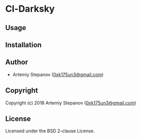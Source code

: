 # Cl-Darksky

## Usage

## Installation

## Author

* Artemiy Stepanov (0xk175un3@gmail.com)

## Copyright

Copyright (c) 2018 Artemiy Stepanov (0xk175un3@gmail.com)

## License

Licensed under the BSD 2-clause License.

